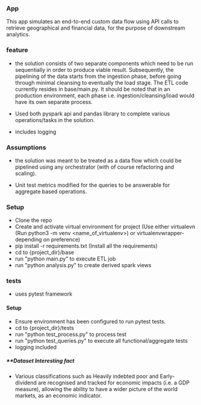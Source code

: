 ### App
This app simulates an end-to-end custom data flow using API calls to retrieve geographical and
financial data, for the purpose of downstream analytics. 

### feature
- the solution consists of two separate components which need to be run sequentially in order to produce viable result.
  Subsequently, the pipelining of the data starts from the ingestion phase, before going through minimal
  cleansing to eventually the load stage. The ETL code currently resides in base/main.py.
  It should be noted that in an production environment, each phase i.e. ingestion/cleansing/load would have its
  own separate process.  

- Used both pyspark api and pandas library to complete various operations/tasks in the solution.

- includes logging

### Assumptions
- the solution was meant to be treated as a data flow which could be pipelined using any orchestrator (with of course refactoring and scaling). 

- Unit test metrics modified for the queries to be answerable for aggregate based operations.

### Setup
- Clone the repo
- Create and activate virtual environment for project (Use either virtualevn (Run python3 -m venv <name_of_virtualenv>) or virtualenvwrapper- depending on preference)
- pip install -r requirements.txt (Install all the requirements)
- cd to {project_dir}/base
- run "python main.py" to execute ETL job
- run "python analysis.py" to create derived spark views

### tests
- uses pytest framework
#### Setup
- Ensure environment has been configured to run pytest tests.
- cd to {project_dir}/tests
- run "python test_process.py" to process test
- run "python test_queries.py" to execute all functional/aggregate tests
- logging included

##### **Dataset Interesting fact
- Various classifications such as Heavily indebted poor and Early-dividend are recognised and tracked for economic impacts (i.e. a GDP measure), allowing the ability to have a wider picture of the world markets, as an economic indicator. 

